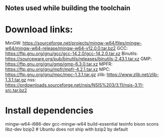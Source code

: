 ## Notes used while building the toolchain

# Download links:

MinGW: https://sourceforge.net/projects/mingw-w64/files/mingw-w64/mingw-w64-release/mingw-w64-v12.0.0.tar.bz2
GCC: https://ftp.gnu.org/gnu/gcc/gcc-14.2.0/gcc-14.2.0.tar.xz
Binutils: https://sourceware.org/pub/binutils/releases/binutils-2.43.1.tar.xz
GMP: https://ftp.gnu.org/gnu/gmp/gmp-6.3.0.tar.xz
MPFR: https://ftp.gnu.org/gnu/mpfr/mpfr-4.2.1.tar.xz
MPC: https://ftp.gnu.org/gnu/mpc/mpc-1.3.1.tar.gz
zlib: https://www.zlib.net/zlib-1.3.1.tar.gz
nss: https://prdownloads.sourceforge.net/nsis/NSIS%203/3.11/nsis-3.11-src.tar.bz2

# Install dependencies
mingw-w64-i686-dev
gcc-mingw-w64
build-essential
texinfo
bison
scons
libz-dev
bzip2 # Ubuntu does not ship with bzip2 by default
